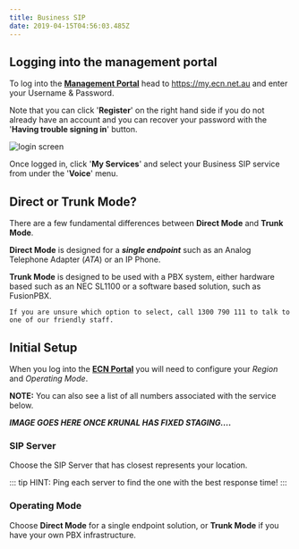```yaml
---
title: Business SIP
date: 2019-04-15T04:56:03.485Z
---
```

## Logging into the management portal

To log into the [**Management Portal**](https://my.ecn.net.au) head to https://my.ecn.net.au and enter your Username & Password.

Note that you can click '**Register**' on the right hand side if you do not already have an account and you can recover your password with the '**Having trouble signing in**' button.

![login screen](/images/screen-shot-2019-04-15-at-2.49.17-pm.png)


Once logged in, click '**My Services**' and select your Business SIP service from under the '**Voice**' menu.


## Direct or Trunk Mode?

There are a few fundamental differences between **Direct Mode** and **Trunk Mode**.

**Direct Mode** is designed for a **_single endpoint_** such as an Analog Telephone Adapter (*ATA*) or an IP Phone.

**Trunk Mode** is designed to be used with a PBX system, either hardware based such as an NEC SL1100 or a software based solution, such as FusionPBX.

```If you are unsure which option to select, call 1300 790 111 to talk to one of our friendly staff.```

## Initial Setup

When you log into the [**ECN Portal**](https://my.ecn.net.au) you will need to configure your _Region_ and _Operating Mode_.

**NOTE:** You can also see a list of all numbers associated with the service below.

**_IMAGE GOES HERE ONCE KRUNAL HAS FIXED STAGING...._**

### SIP Server
Choose the SIP Server that has closest represents your location.

::: tip HINT:
Ping each server to find the one with the best response time!
:::

### Operating Mode
Choose **Direct Mode** for a single endpoint solution, or **Trunk Mode** if you have your own PBX infrastructure.







